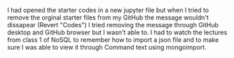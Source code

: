 I had opened the starter codes in a new jupyter file but when I tried to remove the orginal starter files from my GitHub the message wouldn't dissapear (Revert "Codes") I tried removing the message through GitHub desktop 
and GitHub browser but I wasn't able to.
I had to watch the lectures from class 1 of NoSQL to remember how to import a json file and to make sure I was able to view it through Command text using mongoimport.
